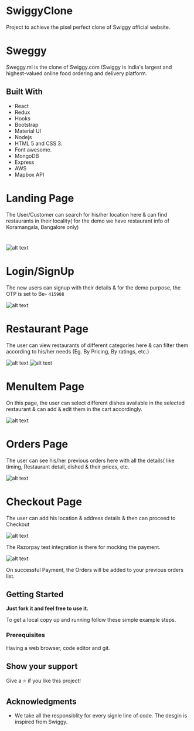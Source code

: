 # SwiggyClone
Project to achieve the pixel perfect clone of Swiggy official website.

# Sweggy 

Sweggy.ml is the clone of Swiggy.com (Swiggy is India's largest and highest-valued online food ordering and delivery platform. 

## Built With

  - React
  - Redux
  - Hooks
  - Bootstrap
  - Material UI
  - Nodejs
  - HTML 5 and CSS 3.
  - Font awesome.
  - MongoDB
  - Express
  - AWS
  - Mapbox API
  


# Landing Page
The User/Customer can search for his/her location here & can find restaurants in their locality( for the demo we have restaurant info of Koramangala, Bangalore only)
# 
![alt text](https://github.com/AlokKothiyal1/SwiggyClone/blob/main/project_images/Screenshot%20from%202020-11-15%2022-40-19.png)

# Login/SignUp
The new users can signup with their details & for the demo purpose, the OTP is set to Be-
`415908`

![alt text](https://github.com/AlokKothiyal1/SwiggyClone/blob/main/project_images/Screenshot%20from%202020-11-15%2023-44-44.png)

# Restaurant Page
The user can view restaurants of different categories here & can filter them according to his/her needs (Eg. By Pricing, By ratings, etc.)

![alt text](https://github.com/AlokKothiyal1/SwiggyClone/blob/main/project_images/Screenshot%20from%202020-11-15%2022-40-36.png)
![alt text](https://github.com/AlokKothiyal1/SwiggyClone/blob/main/project_images/Screenshot%20from%202020-11-15%2022-40-44.png)


# MenuItem Page
On this page, the user can select different dishes available in the selected restaurant & can add & edit them in the cart accordingly.

![alt text](https://github.com/AlokKothiyal1/SwiggyClone/blob/main/project_images/Screenshot%20from%202020-11-15%2022-40-54.png)


# Orders Page
The user can see his/her previous orders here with all the details( like timing, Restaurant detail, dished & their prices, etc.

![alt text](https://github.com/AlokKothiyal1/SwiggyClone/blob/main/project_images/Screenshot%20from%202020-11-15%2022-49-45.png)

# Checkout Page
The user can add his location  & address details & then can proceed to Checkout 

![alt text](https://github.com/AlokKothiyal1/SwiggyClone/blob/main/project_images/Screenshot%20from%202020-11-15%2022-41-37.png)

The Razorpay test integration is there for mocking the payment.

![alt text](https://github.com/AlokKothiyal1/SwiggyClone/blob/main/project_images/Screenshot%20from%202020-11-15%2022-42-02.png)


On successful Payment, the Orders will be added to your previous orders list.


## Getting Started

**Just fork it and feel free to use it.**

To get a local copy up and running follow these simple example steps.

### Prerequisites

Having a web browser, code editor and git.


## Show your support

Give a ⭐️ if you like this project!

## Acknowledgments

- We take all the responsiblity for every signle line of code. The desgin is inspired from Swiggy.
